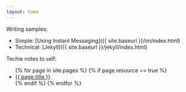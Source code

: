 ```yaml
---
layout: home
---
```

Writing samples: 

* Simple: [Using Instant Messaging]({{ site.baseurl }}/im/index.html)
* Technical: [Jekyll]({{ site.baseurl }}/jekyll/index.html)

Techie notes to self:

<div id="grid">
	<ul id = "limheight">
	{% for page in site.pages %}
	  {% if page.resource == true %}
	    <div class="item">
	      <li><a href="{{ site.baseurl }}{{ page.url }}">{{ page.title }}</a></li>
	    </div>
	  {% endif %}
	{% endfor %}
	</ul>
</div>
